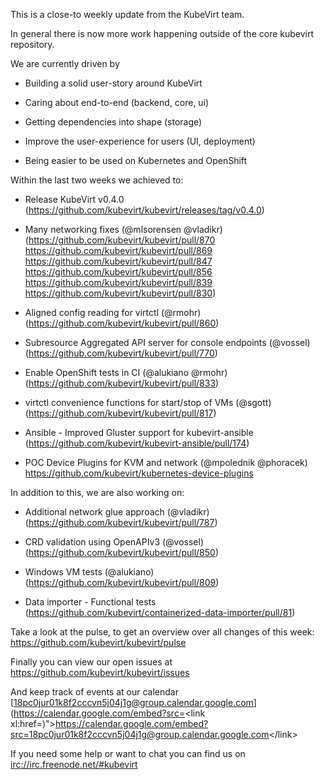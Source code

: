 This is a close-to weekly update from the KubeVirt team.

In general there is now more work happening outside of the core kubevirt
repository.

We are currently driven by

-   Building a solid user-story around KubeVirt

-   Caring about end-to-end (backend, core, ui)

-   Getting dependencies into shape (storage)

-   Improve the user-experience for users (UI, deployment)

-   Being easier to be used on Kubernetes and OpenShift

Within the last two weeks we achieved to:

-   Release KubeVirt v0.4.0
    (<https://github.com/kubevirt/kubevirt/releases/tag/v0.4.0>)

-   Many networking fixes (@mlsorensen @vladikr)
    (<https://github.com/kubevirt/kubevirt/pull/870>
    <https://github.com/kubevirt/kubevirt/pull/869>
    <https://github.com/kubevirt/kubevirt/pull/847>
    <https://github.com/kubevirt/kubevirt/pull/856>
    <https://github.com/kubevirt/kubevirt/pull/839>
    <https://github.com/kubevirt/kubevirt/pull/830>)

-   Aligned config reading for virtctl (@rmohr)
    (<https://github.com/kubevirt/kubevirt/pull/860>)

-   Subresource Aggregated API server for console endpoints (@vossel)
    (<https://github.com/kubevirt/kubevirt/pull/770>)

-   Enable OpenShift tests in CI (@alukiano @rmohr)
    (<https://github.com/kubevirt/kubevirt/pull/833>)

-   virtctl convenience functions for start/stop of VMs (@sgott)
    (<https://github.com/kubevirt/kubevirt/pull/817>)

-   Ansible - Improved Gluster support for kubevirt-ansible
    (<https://github.com/kubevirt/kubevirt-ansible/pull/174>)

-   POC Device Plugins for KVM and network (@mpolednik @phoracek)
    <https://github.com/kubevirt/kubernetes-device-plugins>

In addition to this, we are also working on:

-   Additional network glue approach (@vladikr)
    (<https://github.com/kubevirt/kubevirt/pull/787>)

-   CRD validation using OpenAPIv3 (@vossel)
    (<https://github.com/kubevirt/kubevirt/pull/850>)

-   Windows VM tests (@alukiano)
    (<https://github.com/kubevirt/kubevirt/pull/809>)

-   Data importer - Functional tests
    (<https://github.com/kubevirt/containerized-data-importer/pull/81>)

Take a look at the pulse, to get an overview over all changes of this
week: <https://github.com/kubevirt/kubevirt/pulse>

Finally you can view our open issues at
<https://github.com/kubevirt/kubevirt/issues>

And keep track of events at our calendar
[18pc0jur01k8f2cccvn5j04j1g@group.calendar.google.com](https://calendar.google.com/embed?src=<link xl:href=)"&gt;https://calendar.google.com/embed?src=<18pc0jur01k8f2cccvn5j04j1g@group.calendar.google.com>&lt;/link&gt;

If you need some help or want to chat you can find us on
<irc://irc.freenode.net/#kubevirt>
